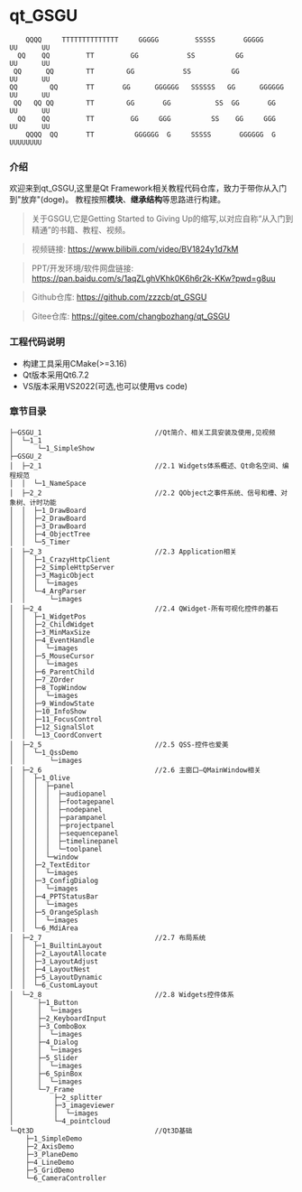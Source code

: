 # qt_GSGU
```
    QQQQ     TTTTTTTTTTTTTT     GGGGG         SSSSS       GGGGG      UU      UU
  QQ    QQ         TT         GG            SS          GG           UU      UU
 QQ      QQ        TT        GG            SS          GG            UU      UU
QQ        QQ       TT       GG      GGGGGG   SSSSSS   GG      GGGGGG UU      UU
 QQ   QQ QQ        TT        GG       GG           SS  GG       GG   UU      UU
  QQ    QQ         TT         GG     GGG          SS    GG     GGG   UU      UU
    QQQQ  QQ       TT          GGGGGG  G     SSSSS       GGGGGG  G    UUUUUUUU
```

### 介绍
欢迎来到qt_GSGU,这里是Qt Framework相关教程代码仓库，致力于带你从入门到"放弃"(doge)。 教程按照**模块**、**继承结构**等思路进行构建。
> 关于GSGU,它是Getting Started to Giving Up的缩写,以对应自称“从入门到精通”的书籍、教程、视频。

> 视频链接: https://www.bilibili.com/video/BV1824y1d7kM

> PPT/开发环境/软件网盘链接: https://pan.baidu.com/s/1aqZLghVKhk0K6h6r2k-KKw?pwd=g8uu

> Github仓库: https://github.com/zzzcb/qt_GSGU

> Gitee仓库: https://gitee.com/changbozhang/qt_GSGU

### 工程代码说明
- 构建工具采用CMake(>=3.16)
- Qt版本采用Qt6.7.2
- VS版本采用VS2022(可选,也可以使用vs code)

### 章节目录
```
├─GSGU_1                            //Qt简介、相关工具安装及使用,见视频
│  └─1_1
│      └─1_SimpleShow 
├─GSGU_2
│  ├─2_1                            //2.1 Widgets体系概述、Qt命名空间、编程规范
│  │  └─1_NameSpace
│  ├─2_2                            //2.2 QObject之事件系统、信号和槽、对象树、计时功能
│  │  ├─1_DrawBoard                 
│  │  ├─2_DrawBoard
│  │  ├─3_DrawBoard
│  │  ├─4_ObjectTree
│  │  └─5_Timer
│  ├─2_3                            //2.3 Application相关
│  │  ├─1_CrazyHttpClient
│  │  ├─2_SimpleHttpServer
│  │  ├─3_MagicObject
│  │  │  └─images
│  │  └─4_ArgParser
│  │      └─images
│  ├─2_4                            //2.4 QWidget-所有可视化控件的基石
│  │  ├─1_WidgetPos
│  │  ├─2_ChildWidget
│  │  ├─3_MinMaxSize
│  │  ├─4_EventHandle
│  │  │  └─images
│  │  ├─5_MouseCursor
│  │  │  └─images
│  │  ├─6_ParentChild
│  │  ├─7_ZOrder
│  │  ├─8_TopWindow
│  │  │  └─images
│  │  ├─9_WindowState
│  │  ├─10_InfoShow
│  │  ├─11_FocusControl
│  │  ├─12_SignalSlot
│  │  └─13_CoordConvert
│  ├─2_5                            //2.5 QSS-控件也爱美
│  │  └─1_QssDemo
│  │      └─images
│  ├─2_6                            //2.6 主窗口—QMainWindow相关
│  │  ├─1_Olive
│  │  │  ├─panel
│  │  │  │  ├─audiopanel
│  │  │  │  ├─footagepanel
│  │  │  │  ├─nodepanel
│  │  │  │  ├─parampanel
│  │  │  │  ├─projectpanel
│  │  │  │  ├─sequencepanel
│  │  │  │  ├─timelinepanel
│  │  │  │  └─toolpanel
│  │  │  └─window
│  │  ├─2_TextEditor
│  │  │  └─images
│  │  ├─3_ConfigDialog
│  │  │  └─images
│  │  ├─4_PPTStatusBar
│  │  │  └─images
│  │  ├─5_OrangeSplash
│  │  │  └─images
│  │  └─6_MdiArea
│  ├─2_7                            //2.7 布局系统
│  │  ├─1_BuiltinLayout
│  │  ├─2_LayoutAllocate
│  │  ├─3_LayoutAdjust
│  │  ├─4_LayoutNest
│  │  ├─5_LayoutDynamic
│  │  └─6_CustomLayout
│  └─2_8                            //2.8 Widgets控件体系
│      ├─1_Button
│      │  └─images
│      ├─2_KeyboardInput
│      ├─3_ComboBox
│      │  └─images
│      ├─4_Dialog
│      │  └─images
│      ├─5_Slider
│      │  └─images
│      ├─6_SpinBox
│      │  └─images
│      └─7_Frame
│          ├─2_splitter
│          ├─3_imageviewer
│          │  └─images
│          └─4_pointcloud
└─Qt3D                              //Qt3D基础
    ├─1_SimpleDemo
    ├─2_AxisDemo
    ├─3_PlaneDemo
    ├─4_LineDemo
    ├─5_GridDemo
    └─6_CameraController
```
